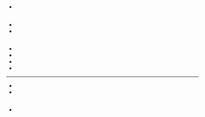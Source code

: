 # 

## 

- 



## 

- 





- 









## 



- 



- 

- 

- 

---



- 
- 

### 





### 







### 







### 



### 



### 





### 





### 





### 















### 





### 





### 





## 

- []()

